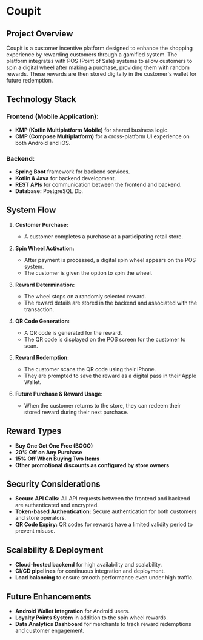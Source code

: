 # Coupit

## Project Overview
Coupit is a customer incentive platform designed to enhance the shopping experience by rewarding customers through a gamified system. The platform integrates with POS (Point of Sale) systems to allow customers to spin a digital wheel after making a purchase, providing them with random rewards. These rewards are then stored digitally in the customer's wallet for future redemption.

## Technology Stack
### Frontend (Mobile Application):
- **KMP (Kotlin Multiplatform Mobile)** for shared business logic.
- **CMP (Compose Multiplatform)** for a cross-platform UI experience on both Android and iOS.

### Backend:
- **Spring Boot** framework for backend services.
- **Kotlin & Java** for backend development.
- **REST APIs** for communication between the frontend and backend.
- **Database:** PostgreSQL Db.

## System Flow
1. **Customer Purchase:**
   - A customer completes a purchase at a participating retail store.
   
2. **Spin Wheel Activation:**
   - After payment is processed, a digital spin wheel appears on the POS system.
   - The customer is given the option to spin the wheel.
   
3. **Reward Determination:**
   - The wheel stops on a randomly selected reward.
   - The reward details are stored in the backend and associated with the transaction.
   
4. **QR Code Generation:**
   - A QR code is generated for the reward.
   - The QR code is displayed on the POS screen for the customer to scan.
   
5. **Reward Redemption:**
   - The customer scans the QR code using their iPhone.
   - They are prompted to save the reward as a digital pass in their Apple Wallet.
   
6. **Future Purchase & Reward Usage:**
   - When the customer returns to the store, they can redeem their stored reward during their next purchase.

## Reward Types
- **Buy One Get One Free (BOGO)**
- **20% Off on Any Purchase**
- **15% Off When Buying Two Items**
- **Other promotional discounts as configured by store owners**

## Security Considerations
- **Secure API Calls:** All API requests between the frontend and backend are authenticated and encrypted.
- **Token-based Authentication:** Secure authentication for both customers and store operators.
- **QR Code Expiry:** QR codes for rewards have a limited validity period to prevent misuse.

## Scalability & Deployment
- **Cloud-hosted backend** for high availability and scalability.
- **CI/CD pipelines** for continuous integration and deployment.
- **Load balancing** to ensure smooth performance even under high traffic.

## Future Enhancements
- **Android Wallet Integration** for Android users.
- **Loyalty Points System** in addition to the spin wheel rewards.
- **Data Analytics Dashboard** for merchants to track reward redemptions and customer engagement.



